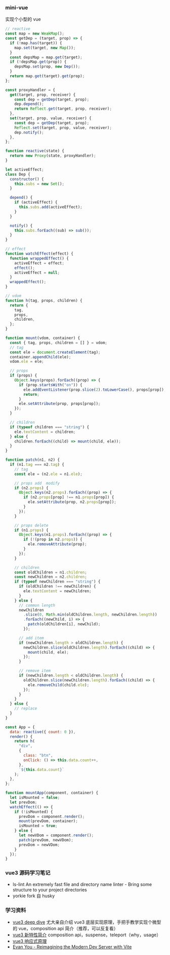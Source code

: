 ### mini-vue

实现个小型的 vue

```js
// reactive
const map = new WeakMap();
const getDep = (target, prop) => {
  if (!map.has(target)) {
    map.set(target, new Map());
  }
  const depsMap = map.get(target);
  if (!depsMap.get(prop)) {
    depsMap.set(prop, new Dep());
  }
  return map.get(target).get(prop);
};

const proxyHandler = {
  get(target, prop, receiver) {
    const dep = getDep(target, prop);
    dep.depend();
    return Reflect.get(target, prop, receiver);
  },
  set(target, prop, value, receiver) {
    const dep = getDep(target, prop);
    Reflect.set(target, prop, value, receiver);
    dep.notify();
  },
};

function reactive(state) {
  return new Proxy(state, proxyHandler);
}

let activeEffect;
class Dep {
  constructor() {
    this.subs = new Set();
  }

  depend() {
    if (activeEffect) {
      this.subs.add(activeEffect);
    }
  }

  notify() {
    this.subs.forEach((sub) => sub());
  }
}

// effect
function watchEffect(effect) {
  function wrappedEffect() {
    activeEffect = effect;
    effect();
    activeEffect = null;
  }
  wrappedEffect();
}

// vdom
function h(tag, props, children) {
  return {
    tag,
    props,
    children,
  };
}

function mount(vdom, container) {
  const { tag, props, children = [] } = vdom;
  // tag
  const ele = document.createElement(tag);
  container.appendChild(ele);
  vdom.ele = ele;

  // props
  if (props) {
    Object.keys(props).forEach((prop) => {
      if (prop.startsWith("on")) {
        ele.addEventListener(prop.slice(2).toLowerCase(), props[prop]);
        return;
      }
      ele.setAttribute(prop, props[prop]);
    });
  }

  // children
  if (typeof children === "string") {
    ele.textContent = children;
  } else {
    children.forEach((child) => mount(child, ele));
  }
}

function patch(n1, n2) {
  if (n1.tag === n2.tag) {
    // tag
    const ele = (n2.ele = n1.ele);

    // props add  modify
    if (n2.props) {
      Object.keys(n2.props).forEach((prop) => {
        if (n2.props[prop] !== n1.props[prop]) {
          ele.setAttribute(prop, n2.props[prop]);
        }
      });
    }

    // props delete
    if (n1.props) {
      Object.keys(n1.props).forEach((prop) => {
        if (!(prop in n2.props)) {
          ele.removeAttribute(prop);
        }
      });
    }

    // children
    const oldChildren = n1.children;
    const newChildren = n2.children;
    if (typeof newChildren === "string") {
      if (oldChildren !== newChildren) {
        ele.textContent = newChildren;
      }
    } else {
      // common length
      newChildren
        .slice(0, Math.min(oldChildren.length, newChildren.length))
        .forEach((newChild, i) => {
          patch(oldChildren[i], newChild);
        });

      // add item
      if (newChildren.length > oldChildren.length) {
        newChildren.slice(oldChildren.length).forEach((child) => {
          mount(child, ele);
        });
      }

      // remove item
      if (newChildren.length < oldChildren.length) {
        oldChildren.slice(newChildren.length).forEach((child) => {
          ele.removeChild(child.ele);
        });
      }
    }
  } else {
    // replace
  }
}

const App = {
  data: reactive({ count: 0 }),
  render() {
    return h(
      "div",
      {
        class: "btn",
        onClick: () => this.data.count++,
      },
      `${this.data.count}`
    );
  },
};

function mountApp(component, container) {
  let isMounted = false;
  let prevDom;
  watchEffect(() => {
    if (!isMounted) {
      prevDom = component.render();
      mount(prevDom, container);
      isMounted = true;
    } else {
      let newVDom = component.render();
      patch(prevDom, newVDom);
      prevDom = newVDom;
    }
  });
}
```

### vue3 源码学习笔记

- ls-lint
  An extremely fast file and directory name linter - Bring some structure to your project directories
- yorkie
  fork 自 husky

### 学习资料

- [vue3 deep dive](https://www.bilibili.com/video/BV1rC4y187Vw?p=5) 尤大亲自介绍 vue3 底层实现原理，手把手教学实现个微型的 vue，composition api 简介（推荐，可以反复看）
- [vue3 新特性简介](https://www.bilibili.com/video/BV12k4y1y75T/?spm_id_from=333.788.videocard.2) composition api，suspense，teleport（why，usage）
- [vue3 响应式原理](https://www.bilibili.com/video/BV1SZ4y1x7a9/?spm_id_from=333.788.videocard.4)
- [Evan You - Reimagining the Modern Dev Server with Vite](https://fullstackradio.com/140)
